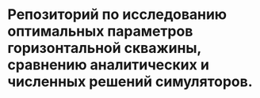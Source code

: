 # Репозиторий по исследованию оптимальных параметров горизонтальной скважины, сравнению аналитических и численных решений симуляторов.
